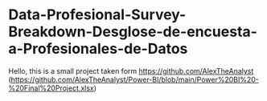 # Data-Profesional-Survey-Breakdown-Desglose-de-encuesta-a-Profesionales-de-Datos
Hello, this is a small project taken form https://github.com/AlexTheAnalyst  (https://github.com/AlexTheAnalyst/Power-BI/blob/main/Power%20BI%20-%20Final%20Project.xlsx)
